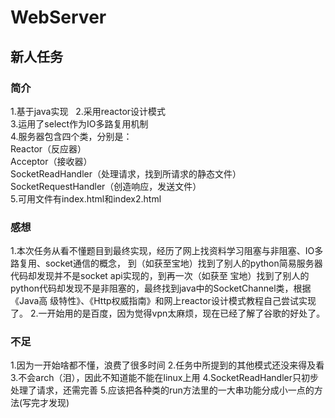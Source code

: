 # WebServer
## 新人任务


### 简介

1.基于java实现  
2.采用reactor设计模式  
3.运用了select作为IO多路复用机制  
4.服务器包含四个类，分别是：  
    Reactor（反应器）  
    Acceptor（接收器）  
    SocketReadHandler（处理请求，找到所请求的静态文件）  
    SocketRequestHandler（创造响应，发送文件）  
5.可用文件有index.html和index2.html  


### 感想 
1.本次任务从看不懂题目到最终实现，经历了网上找资料学习阻塞与非阻塞、IO多路复用、socket通信的概念，
  到（如获至宝地）找到了别人的python简易服务器代码却发现并不是socket api实现的，到再一次（如获至
  宝地）找到了别人的python代码却发现不是非阻塞的，最终找到java中的SocketChannel类，根据《Java高
  级特性》、《Http权威指南》和网上reactor设计模式教程自己尝试实现了。
2.一开始用的是百度，因为觉得vpn太麻烦，现在已经了解了谷歌的好处了。
 
 
 ### 不足
 1.因为一开始啥都不懂，浪费了很多时间
 2.任务中所提到的其他模式还没来得及看
 3.不会arch（泪），因此不知道能不能在linux上用
 4.SocketReadHandler只初步处理了请求，还需完善
 5.应该把各种类的run方法里的一大串功能分成小一点的方法(写完才发现)
